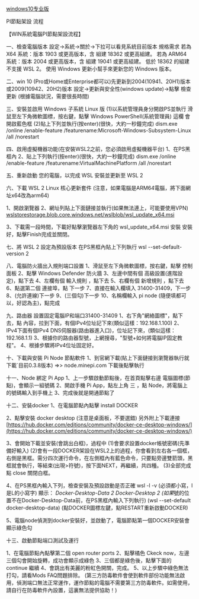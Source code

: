 [windows10专业版](https://www.sohu.com/a/436775920_120577049)


PI節點架設 流程

【WIN系統電腦PI節點架設流程】


一、檢查電腦版本
設定→系統→關於→下拉可以看見系統目前版本
規格需求
若為 X64 系統：版本 1903 或更高版本，含 組建 18362 或更高組建。
若為 ARM64 系統：版本 2004 或更高版本，含 組建 19041 或更高組建。
低於 18362 的組建不支援 WSL 2。 使用 Windows 更新小幫手來更新您的 Windows 版本。


二、win 10 (Pro或Home或Enterprise都可以)先更新到2004(10941、20H1)版本或2009(10942、20H2)版本
設定→更新與安全性(windows update)→點擊 檢查更新
(根據電腦狀況，需要很長時間)

三、安裝並啟用 Windows 子系統 Linux 版
(1)以系統管理員身分開啟PS並執行
滑鼠至左下角微軟圖標，按右鍵，點擊 Windows PowerShell(系統管理員) 這欄
會開啟藍色框
(2)貼上下列並執行(按enter)(很快，大約一秒鐘完成)
 dism.exe /online /enable-feature /featurename:Microsoft-Windows-Subsystem-Linux /all /norestart

四、啟用虛擬機器功能(在安裝WSL2之前，您必須啟用虛擬機器平台)
1、在PS黑框內
2、貼上下列執行(按enter)(很快，大約一秒鐘完成)
 dism.exe /online /enable-feature /featurename:VirtualMachinePlatform /all /norestart


五、重新啟動 您的電腦，以完成 WSL 安裝並更新至 WSL 2


六、下載 WSL 2 Linux 核心更新套件
(注意，如果電腦是ARM64電腦，將下面網址x64改為arm64)
 
1、開啟瀏覽器
2、網址列貼上下面鏈接並執行(如果無法連上，可能要使用VPN)
[wslstorestorage.blob.core.windows.net/wslblob/wsl_update_x64.msi](https://wslstorestorage.blob.core.windows.net/wslblob/wsl_update_x64.msi)

3、下載需一段時間，下載好點擊瀏覽器左下角的 wsl_update_x64.msi 安裝
 安裝好，點擊Finish完成並關閉。



七、將 WSL 2 設定為預設版本
 在PS黑框內貼上下列執行
 wsl --set-default-version 2

八、電腦防火牆出入規則端口設置
1、滑鼠至左下角微軟圖標，按右鍵，點擊 控制面板
2、點擊 Windows Defender 防火牆
3、左邊中間有個 高級設置(進階設定)，點下去
4、左欄有個 輸入規則 ，點下去
5、右欄有個 新增規則 ，點下去
6、點選第二個 連接埠，點 下一步
7、直接在輸入欄填入 31400-31409，下一步
8、(允許連線)下一步
9、(三個勾)下一步
10、名稱欄輸入 pi node (隨便填都可以，好認為主)，點完成

九、路由器 設置固定電腦IP和端口31400-31409
1、右下角"網絡圖標"，點下去，點 內容，拉到下面，有個IPv4位址記下來(類似這樣：192.168.1.100)
2、IPv4下面有個IPv4 DNS伺服器(路由器進入口)，位址記下來，(類似這樣：192.168.1.1)
3、根據你的路由器型號，上網搜尋，"型號+如何將電腦IP固定教程"。
4、根據步驟將IPv4位址固定好。

十、下載與安裝 Pi Node 節點軟件
1、到官網下載(貼上下面鏈接到瀏覽器執行就下載`目前0.3.8版本)
=>>  node.minepi.com
下載後點擊執行

十一、Node 綁定 Pi App
1、上一步驟啟動節點後，在首頁點擊右邊 電腦圖標(節點)，會顯示一組號碼
2、開啟手機 Pi App，點左上角 三 ，點 Node，將電腦上的號碼輸入到手機上
3、完成後就是開通節點了

十二、安裝docker
1、在電腦節點內點擊 install DOCKER

2、點擊安裝 docker desktop (注意是桌面板，不要選錯)
另外附上下載連接
[https://hub.docker.com/editions/community/docker-ce-desktop-windows/](https://hub.docker.com/editions/community/docker-ce-desktop-windows/)

3、會開始下載並安裝(會跳出白框)，過程中
 (1)會要求設置docker帳號密碼(先準備好輸入)
 (2)會有一段DOCKER架設在WSL2上的過程，你會看到左右各一個框，右側是黑框。需分四次運行命令，在左側框內有藍色命令，只要點旁邊雙箭頭，黑框就會執行，等結束(出現>符號)，按下面NEXT，再繼續，共四種。
 (3)全部完成點 close 關閉白框。

4、在PS黑框內輸入下列，檢查安裝及預設啟動是否正確
 wsl -l -v
 (必須都小寫，l是L的小寫字)
 顯示：
 *Docker-Desktop-Data 2
 Docker-Desktop 2
 (如果*號的位置不在Docker-Desktop-Data前，在PS黑框內輸入下列執行)
 (wsl --set-default docker-desktop-data)
 (點DOCKER圖標左鍵，點RESTART重新啟動DOCKER)

5、電腦node偵測到docker安裝好，並啟動了，電腦節點第一個DOCKER安裝會顯示綠色勾


十三、啟動節點端口測試及運行

1、在電腦節點內點擊第二個 open router ports
2、點擊橘色 Ckeck now，左邊三個勾會開始旋轉，成功會顯示成綠色
3、三個都是綠色後，點擊下面的 continue 繼續
4、會跳出有美麗的粉紅色開關，完成。
5、以上步驟中綠色無法打勾，請看Mods FAQ問題排除。
(第三方防毒軟件會使到軟件部份功能無法啟用，偵測端口無法正常運作，運作節點的電腦不需要第三方防毒軟件。如需使用，請自行在防毒軟件內設置，這裏無法提供協助！)